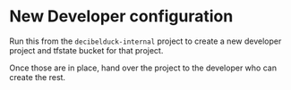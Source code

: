 # New Developer configuration

Run this from the `decibelduck-internal` project to create a new developer
project and tfstate bucket for that project.

Once those are in place, hand over the project to the developer who can
create the rest.
